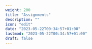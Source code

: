 ```yaml
---
weight: 200
title: "Assignments"
description: ""
icon: "edit"
date: "2023-05-22T00:34:57+01:00"
lastmod: "2023-05-22T00:34:57+01:00"
draft: false
---
```

